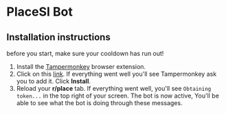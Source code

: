 # PlaceSI Bot

## Installation instructions

before you start, make sure your cooldown has run out!

1. Install the [Tampermonkey](https://www.tampermonkey.net/) browser extension.
2. Click on this [link](https://github.com/Spacey4K/placeSI/raw/main/placesibot.user.js). If everything went well you'll see Tampermonkey ask you to add it. Click **Install**.
3. Reload your **r/place** tab. If everything went well, you'll see `Obtaining token...` in the top right of your screen. The bot is now active, You'll be able to see what the bot is doing through these messages.
